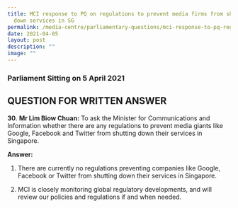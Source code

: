 ```yaml
---
title: MCI response to PQ on regulations to prevent media firms from shutting
  down services in SG
permalink: /media-centre/parliamentary-questions/mci-response-to-pq-regulations-media-firms-shut-down-services/
date: 2021-04-05
layout: post
description: ""
image: ""
---
```

### Parliament Sitting on 5 April 2021

QUESTION FOR WRITTEN ANSWER
---------------------------

**30**. **Mr Lim Biow Chuan:** To ask the Minister for Communications and Information whether there are any regulations to prevent media giants like Google, Facebook and Twitter from shutting down their services in Singapore.

**Answer:**

1. There are currently no regulations preventing companies like Google, Facebook or Twitter from shutting down their services in Singapore. 

2. MCI is closely monitoring global regulatory developments, and will review our policies and regulations if and when needed.